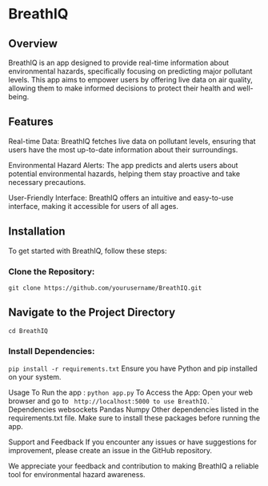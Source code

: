 # BreathIQ
## Overview
BreathIQ is an app designed to provide real-time information about environmental hazards, specifically focusing on predicting major pollutant levels. This app aims to empower users by offering live data on air quality, allowing them to make informed decisions to protect their health and well-being.

## Features
Real-time Data: BreathIQ fetches live data on pollutant levels, ensuring that users have the most up-to-date information about their surroundings.

Environmental Hazard Alerts: The app predicts and alerts users about potential environmental hazards, helping them stay proactive and take necessary precautions.

User-Friendly Interface: BreathIQ offers an intuitive and easy-to-use interface, making it accessible for users of all ages.

## Installation
To get started with BreathIQ, follow these steps:

### Clone the Repository:

``
git clone https://github.com/yourusername/BreathIQ.git
``

## Navigate to the Project Directory
``
cd BreathIQ
``

### Install Dependencies:
``
pip install -r requirements.txt
``
Ensure you have Python and pip installed on your system.

Usage
To Run the app :
``
python app.py
``
To Access the App:
Open your web browser and go to
`` 
http://localhost:5000 to use BreathIQ.`
``
Dependencies
websockets
Pandas
Numpy
Other dependencies listed in the requirements.txt file.
Make sure to install these packages before running the app.


Support and Feedback
If you encounter any issues or have suggestions for improvement, please create an issue in the GitHub repository.

We appreciate your feedback and contribution to making BreathIQ a reliable tool for environmental hazard awareness.
